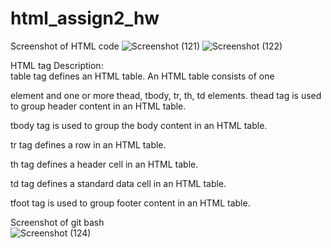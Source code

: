 # html_assign2_hw
Screenshot of HTML code
![Screenshot (121)](https://github.com/mansi2020/html_assign2_hw/assets/57188328/6b76b8ef-33f3-483c-9fef-6d8b8b9aa667) 
![Screenshot (122)](https://github.com/mansi2020/html_assign2_hw/assets/57188328/fee8a124-4a85-4bd6-ad1b-6f497b28ee6c)

HTML tag Description:  
table tag defines an HTML table. An HTML table consists of one

element and one or more thead, tbody, tr, th, td elements.
thead tag is used to group header content in an HTML table.

tbody tag is used to group the body content in an HTML table.

tr tag defines a row in an HTML table.

th tag defines a header cell in an HTML table.

td tag defines a standard data cell in an HTML table.

tfoot tag is used to group footer content in an HTML table.  

Screenshot of git bash  
![Screenshot (124)](https://github.com/mansi2020/html_assign2_hw/assets/57188328/084dec53-58cc-4d8e-b995-a8eb2b8108d2)


